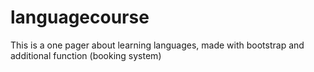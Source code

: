 # languagecourse
This is a one pager about learning languages, made with bootstrap and additional function (booking system)
